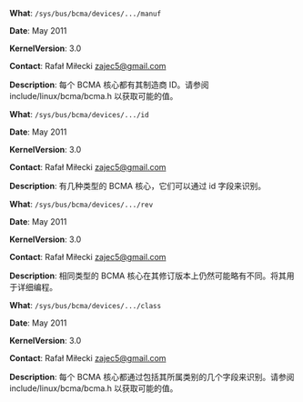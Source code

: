 **What**: `/sys/bus/bcma/devices/.../manuf`

**Date**: May 2011

**KernelVersion**: 3.0

**Contact**: Rafał Miłecki <zajec5@gmail.com>

**Description**: 每个 BCMA 核心都有其制造商 ID。请参阅 include/linux/bcma/bcma.h 以获取可能的值。

**What**: `/sys/bus/bcma/devices/.../id`

**Date**: May 2011

**KernelVersion**: 3.0

**Contact**: Rafał Miłecki <zajec5@gmail.com>

**Description**: 有几种类型的 BCMA 核心，它们可以通过 id 字段来识别。

**What**: `/sys/bus/bcma/devices/.../rev`

**Date**: May 2011

**KernelVersion**: 3.0

**Contact**: Rafał Miłecki <zajec5@gmail.com>

**Description**: 相同类型的 BCMA 核心在其修订版本上仍然可能略有不同。将其用于详细编程。

**What**: `/sys/bus/bcma/devices/.../class`

**Date**: May 2011

**KernelVersion**: 3.0

**Contact**: Rafał Miłecki <zajec5@gmail.com>

**Description**: 每个 BCMA 核心都通过包括其所属类别的几个字段来识别。请参阅 include/linux/bcma/bcma.h 以获取可能的值。